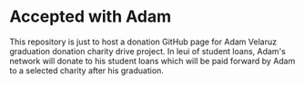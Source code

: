 # Accepted with Adam

This repository is just to host a donation GitHub page for Adam Velaruz graduation donation charity drive project. In leui of student loans, Adam's network will donate to his student loans which will be paid forward by Adam to a selected charity after his graduation. 